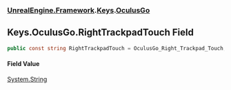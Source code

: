 ### [UnrealEngine.Framework](UnrealEngine_Framework.md 'UnrealEngine.Framework').[Keys](Keys.md 'UnrealEngine.Framework.Keys').[OculusGo](Keys_OculusGo.md 'UnrealEngine.Framework.Keys.OculusGo')
## Keys.OculusGo.RightTrackpadTouch Field
```csharp
public const string RightTrackpadTouch = OculusGo_Right_Trackpad_Touch;
```
#### Field Value
[System.String](https://docs.microsoft.com/en-us/dotnet/api/System.String 'System.String')
